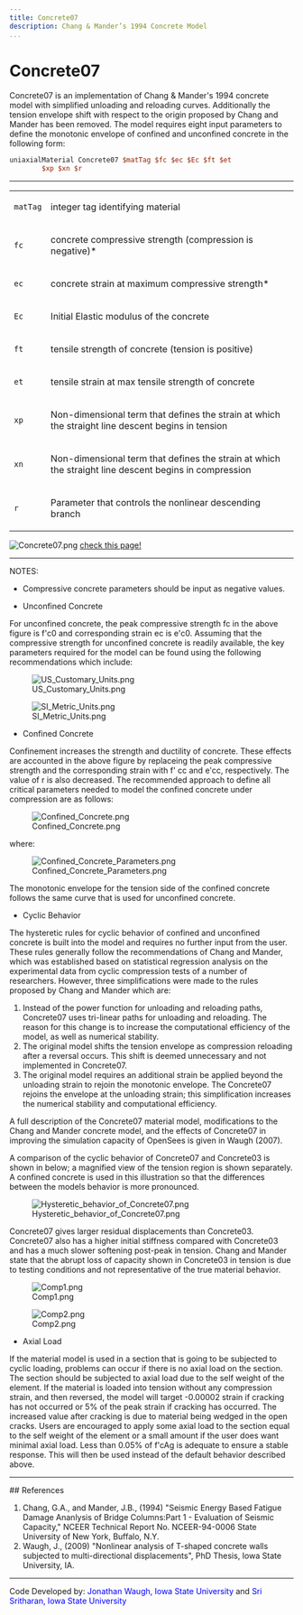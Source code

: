 ```yaml
---
title: Concrete07
description: Chang & Mander’s 1994 Concrete Model
...
```


# Concrete07


<p>Concrete07 is an implementation of Chang &amp; Mander's 1994 concrete
model with simplified unloading and reloading curves. Additionally the
tension envelope shift with respect to the origin proposed by Chang and
Mander has been removed. The model requires eight input parameters to
define the monotonic envelope of confined and unconfined concrete in the
following form:</p>

```tcl
uniaxialMaterial Concrete07 $matTag $fc $ec $Ec $ft $et
        $xp $xn $r
```
<hr />
<table>
<tbody>
<tr class="odd">
<td><code class="parameter-table-variable">matTag</code></td>
<td><p>integer tag identifying material</p></td>
</tr>
<tr class="even">
<td><code class="parameter-table-variable">fc</code></td>
<td><p>concrete compressive strength (compression is negative)*</p></td>
</tr>
<tr class="odd">
<td><code class="parameter-table-variable">ec</code></td>
<td><p>concrete strain at maximum compressive strength*</p></td>
</tr>
<tr class="even">
<td><code class="parameter-table-variable">Ec</code></td>
<td><p>Initial Elastic modulus of the concrete</p></td>
</tr>
<tr class="odd">
<td><code class="parameter-table-variable">ft</code></td>
<td><p>tensile strength of concrete (tension is positive)</p></td>
</tr>
<tr class="even">
<td><code class="parameter-table-variable">et</code></td>
<td><p>tensile strain at max tensile strength of concrete</p></td>
</tr>
<tr class="odd">
<td><code class="parameter-table-variable">xp</code></td>
<td><p>Non-dimensional term that defines the strain at which the
straight line descent begins in tension</p></td>
</tr>
<tr class="even">
<td><code class="parameter-table-variable">xn</code></td>
<td><p>Non-dimensional term that defines the strain at which the
straight line descent begins in compression</p></td>
</tr>
<tr class="odd">
<td><code class="parameter-table-variable">r</code></td>
<td><p>Parameter that controls the nonlinear descending branch</p></td>
</tr>
</tbody>
</table>
<p><img src="/OpenSeesRT/contrib/static/Concrete07.png" title="Concrete07.png"
alt="Concrete07.png" /> <a
href="http://opensees.berkeley.edu/OpenSees/manuals/usermanual/4055.htm">check
this page!</a></p>
<hr />
<p>NOTES:</p>
<ul>
<li>Compressive concrete parameters should be input as negative
values.</li>
</ul>
<ul>
<li>Unconfined Concrete</li>
</ul>
<p>For unconfined concrete, the peak compressive strength fc in the
above figure is f'c0 and corresponding strain ec is e'c0. Assuming that
the compressive strength for unconfined concrete is readily available,
the key parameters required for the model can be found using the
following recommendations which include:</p>
<figure>
<img src="/OpenSeesRT/contrib/static/US_Customary_Units.png" title="US_Customary_Units.png"
alt="US_Customary_Units.png" />
<figcaption aria-hidden="true">US_Customary_Units.png</figcaption>
</figure>
<figure>
<img src="/OpenSeesRT/contrib/static/SI_Metric_Units.png" title="SI_Metric_Units.png"
alt="SI_Metric_Units.png" />
<figcaption aria-hidden="true">SI_Metric_Units.png</figcaption>
</figure>
<ul>
<li>Confined Concrete</li>
</ul>
<p>Confinement increases the strength and ductility of concrete. These
effects are accounted in the above figure by replaceing the peak
compressive strength and the corresponding strain with f' cc and e'cc,
respectively. The value of r is also decreased. The recommended approach
to define all critical parameters needed to model the confined concrete
under compression are as follows:</p>
<figure>
<img src="/OpenSeesRT/contrib/static/Confined_Concrete.png" title="Confined_Concrete.png"
alt="Confined_Concrete.png" />
<figcaption aria-hidden="true">Confined_Concrete.png</figcaption>
</figure>
<p>where:</p>
<figure>
<img src="/OpenSeesRT/contrib/static/Confined_Concrete_Parameters.png"
title="Confined_Concrete_Parameters.png"
alt="Confined_Concrete_Parameters.png" />
<figcaption
aria-hidden="true">Confined_Concrete_Parameters.png</figcaption>
</figure>
<p>The monotonic envelope for the tension side of the confined concrete
follows the same curve that is used for unconfined concrete.</p>
<ul>
<li>Cyclic Behavior</li>
</ul>
<p>The hysteretic rules for cyclic behavior of confined and unconfined
concrete is built into the model and requires no further input from the
user. These rules generally follow the recommendations of Chang and
Mander, which was established based on statistical regression analysis
on the experimental data from cyclic compression tests of a number of
researchers. However, three simplifications were made to the rules
proposed by Chang and Mander which are:</p>
<ol>
<li>Instead of the power function for unloading and reloading paths,
Concrete07 uses tri-linear paths for unloading and reloading. The reason
for this change is to increase the computational efficiency of the
model, as well as numerical stability.</li>
<li>The original model shifts the tension envelope as compression
reloading after a reversal occurs. This shift is deemed unnecessary and
not implemented in Concrete07.</li>
<li>The original model requires an additional strain be applied beyond
the unloading strain to rejoin the monotonic envelope. The Concrete07
rejoins the envelope at the unloading strain; this simplification
increases the numerical stability and computational efficiency.</li>
</ol>
<p>A full description of the Concrete07 material model, modifications to
the Chang and Mander concrete model, and the effects of Concrete07 in
improving the simulation capacity of OpenSees is given in Waugh
(2007).</p>
<p>A comparison of the cyclic behavior of Concrete07 and Concrete03 is
shown in below; a magnified view of the tension region is shown
separately. A confined concrete is used in this illustration so that the
differences between the models behavior is more pronounced.</p>
<figure>
<img src="/OpenSeesRT/contrib/static/Hysteretic_behavior_of_Concrete07.png"
title="Hysteretic_behavior_of_Concrete07.png"
alt="Hysteretic_behavior_of_Concrete07.png" />
<figcaption
aria-hidden="true">Hysteretic_behavior_of_Concrete07.png</figcaption>
</figure>
<p>Concrete07 gives larger residual displacements than Concrete03.
Concrete07 also has a higher initial stiffness compared with Concrete03
and has a much slower softening post-peak in tension. Chang and Mander
state that the abrupt loss of capacity shown in Concrete03 in tension is
due to testing conditions and not representative of the true material
behavior.</p>
<figure>
<img src="/OpenSeesRT/contrib/static/Comp1.png" title="Comp1.png" alt="Comp1.png" />
<figcaption aria-hidden="true">Comp1.png</figcaption>
</figure>
<figure>
<img src="/OpenSeesRT/contrib/static/Comp2.png" title="Comp2.png" alt="Comp2.png" />
<figcaption aria-hidden="true">Comp2.png</figcaption>
</figure>
<ul>
<li>Axial Load</li>
</ul>
<p>If the material model is used in a section that is going to be
subjected to cyclic loading, problems can occur if there is no axial
load on the section. The section should be subjected to axial load due
to the self weight of the element. If the material is loaded into
tension without any compression strain, and then reversed, the model
will target -0.00002 strain if cracking has not occurred or 5% of the
peak strain if cracking has occurred. The increased value after cracking
is due to material being wedged in the open cracks. Users are encouraged
to apply some axial load to the section equal to the self weight of the
element or a small amount if the user does want minimal axial load. Less
than 0.05% of f'cAg is adequate to ensure a stable response. This will
then be used instead of the default behavior described above.</p>
<hr />
## References
<ol>
<li>Chang, G.A., and Mander, J.B., (1994) "Seismic Energy Based Fatigue
Damage Ananlysis of Bridge Columns:Part 1 - Evaluation of Seismic
Capacity," NCEER Technical Report No. NCEER-94-0006 State University of
New York, Buffalo, N.Y.</li>
<li>Waugh, J., (2009) "Nonlinear analysis of T-shaped concrete walls
subjected to multi-directional displacements", PhD Thesis, Iowa State
University, IA.</li>
</ol>
<hr />
<p>Code Developed by: <span style="color:blue"> Jonathan Waugh,
Iowa State University </span> and <span style="color:blue">
Sri Sritharan, Iowa State University </span></p>

